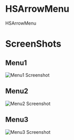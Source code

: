 # HSArrowMenu
HSArrowMenu

# ScreenShots
## Menu1
![Menu1 Screenshot](https://github.com/ccworld1000/HSArrowMenu/blob/master/Documentation/menu1.gif?raw=true)

## Menu2
![Menu2 Screenshot](https://github.com/ccworld1000/HSArrowMenu/blob/master/Documentation/menu2.gif?raw=true)

## Menu3
![Menu3 Screenshot](https://github.com/ccworld1000/HSArrowMenu/blob/master/Documentation/menu3.gif?raw=true)


